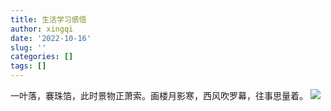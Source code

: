 ```yaml
---
title: 生活学习感悟
author: xingqi
date: '2022-10-16'
slug: ''
categories: []
tags: []
---
```

一叶落，褰珠箔，此时景物正萧索。画楼月影寒，西风吹罗幕，往事思量着。
<img src="https://gimg2.baidu.com/image_search/src=http%3A%2F%2Finews.gtimg.com%2Fnewsapp_bt%2F0%2F15299861791%2F1000&refer=http%3A%2F%2Finews.gtimg.com&app=2002&size=f9999,10000&q=a80&n=0&g=0n&fmt=auto?sec=1668518163&t=e75d0bc4efb51ce6d051dfd82511cdea">